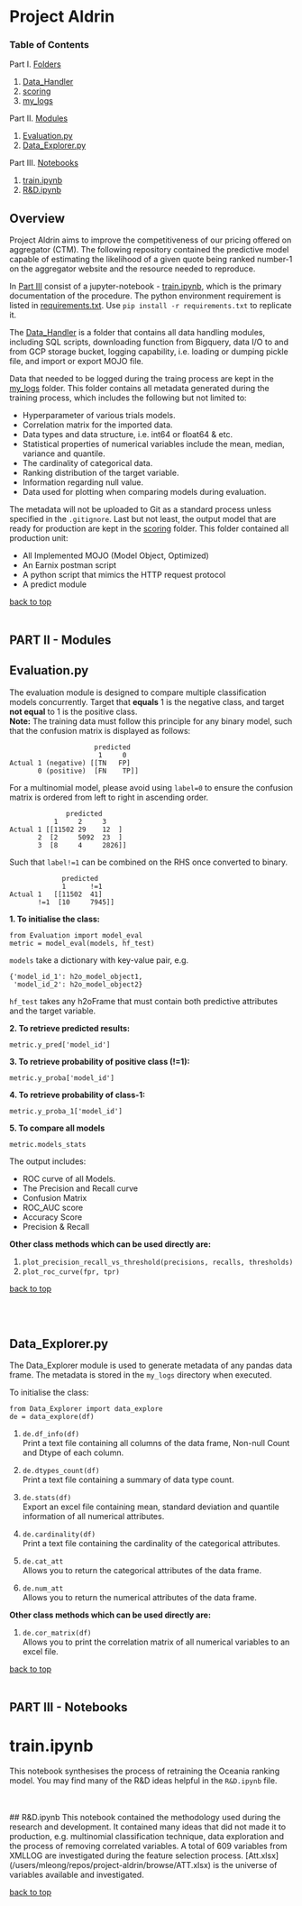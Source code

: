 # Project Aldrin
<a name="TBC"></a>
### Table of Contents

Part I. [Folders](#section-1)  
1. [Data_Handler](/users/mleong/repos/project-aldrin/browse/Data_Handler)  
2. [scoring](/users/mleong/repos/project-aldrin/browse/scoring)
3. [my_logs](/users/mleong/repos/project-aldrin/browse/my_logs)

Part II. [Modules](#section-2)  
1. [Evaluation.py](#evaluation)
2. [Data_Explorer.py](#data-explorer)

Part III. [Notebooks](#section-3)  
1. [train.ipynb ](#train)
2. [R&D.ipynb](#RnD)	


## Overview
Project Aldrin aims to improve the competitiveness of our pricing offered on aggregator (CTM). The following repository contained the predictive model capable of estimating the likelihood of a given quote being ranked number-1 on the aggregator website and the resource needed to reproduce.

In [Part III](#section-3) consist of a jupyter-notebook - [train.ipynb](#train), which is the primary documentation of the procedure. The python environment requirement is listed in [requirements.txt](). Use `pip install -r requirements.txt` to replicate it.

The [Data_Handler](/users/mleong/repos/project-aldrin/browse/Data_Handler) is a folder that contains all data handling modules, including SQL scripts, downloading function from Bigquery, data I/O to and from GCP storage bucket, logging capability, i.e. loading or dumping pickle file, and import or export MOJO file.

Data that needed to be logged during the traing process are kept in the [my_logs](/users/mleong/repos/project-aldrin/browse/my_logs) folder. This folder contains all metadata generated during the training process, which includes the following but not limited to:

* Hyperparameter of various trials models.
* Correlation matrix for the imported data.
* Data types and data structure, i.e. int64 or float64 & etc.
* Statistical properties of numerical variables include the mean, median, variance and quantile.
* The cardinality of categorical data.
* Ranking distribution of the target variable.
* Information regarding null value.
* Data used for plotting when comparing models during evaluation.

The metadata will not be uploaded to Git as a standard process unless specified in the `.gitignore`. Last but not least, the output model that are ready for production are kept in the [scoring](/users/mleong/repos/project-aldrin/browse/scoring) folder. This folder contained all production unit:
* All Implemented MOJO (Model Object, Optimized)
* An Earnix postman script
* A python script that mimics the HTTP request protocol
* A predict module


[back to top](#TBC)
<br>
<br>

<a name="section-2"></a>
## PART II - Modules
<a name="evaluation"></a>
## Evaluation.py
The evaluation module is designed to compare multiple classification models concurrently.
Target that **equals** 1 is the negative class, and target **not equal** to 1 is the positive class.  
**Note:** The training data must follow this principle for any binary model, such that the confusion matrix is displayed as follows:

```
                     predicted
                      1     0  
Actual 1 (negative) [[TN   FP]
       0 (positive)  [FN    TP]]
```

For a multinomial model, please avoid using `label=0` to ensure the confusion matrix is ordered from left to right in ascending order. 
```
              predicted
           1     2     3   
Actual 1 [[11502 29    12  ]
       2  [2     5092  23  ]
       3  [8     4     2826]]
```
Such that `label!=1` can be combined on the RHS once converted to binary.

```
             predicted
             1      !=1  
Actual 1   [[11502  41]
       !=1  [10     7945]]
```


**1. To initialise the class:**
```
from Evaluation import model_eval
metric = model_eval(models, hf_test)
```
`models` take a dictionary with key-value pair, e.g.
```
{'model_id_1': h2o_model_object1,
 'model_id_2': h2o_model_object2}
 ```
`hf_test` takes any h2oFrame that must contain both predictive attributes and the target variable.

**2. To retrieve predicted results:**
```
metric.y_pred['model_id']
```

**3. To retrieve probability of positive class (!=1):**
```
metric.y_proba['model_id']
```
**4. To retrieve probability of class-1:**
```
metric.y_proba_1['model_id']
```
**5. To compare all models**
```
metric.models_stats
```
The output includes:
- ROC curve of all Models.
- The Precision and Recall curve
- Confusion Matrix
- ROC_AUC score
- Accuracy Score
- Precision & Recall

**Other class methods which can be used directly are:**
1. `plot_precision_recall_vs_threshold(precisions, recalls, thresholds)`
2. `plot_roc_curve(fpr, tpr)`

[back to top](#TBC)

<br>
<br>

<a name="data-explorer"></a>
## Data_Explorer.py
The Data_Explorer module is used to generate metadata of any pandas data frame. The metadata is stored in the `my_logs` directory when executed.

To initialise the class:
```
from Data_Explorer import data_explore
de = data_explore(df)
```


1. `de.df_info(df)` <br>
Print a text file containing all columns of the data frame, Non-null Count and Dtype of each column.

2. `de.dtypes_count(df)` <br>
Print a text file containing a summary of data type count. 

3. `de.stats(df)` <br>
Export an excel file containing mean, standard deviation and quantile information of all numerical attributes.

4. `de.cardinality(df)` <br>
Print a text file containing the cardinality of the categorical attributes. 

5. `de.cat_att`<br>
Allows you to return the categorical attributes of the data frame.

6. `de.num_att` <br>
Allows you to return the numerical attributes of the data frame.

**Other class methods which can be used directly are:**<br>
1. `de.cor_matrix(df)`  <br>
Allows you to print the correlation matrix of all numerical variables to an excel file.

[back to top](#TBC)
<br>
<br>

<a name="section-3"></a>
## PART III - Notebooks
<a name="train"></a>
# train.ipynb

This notebook synthesises the process of retraining the Oceania ranking model. You may find many of the R&D ideas helpful in the `R&D.ipynb` file.

<br>
<br>
<a name="RnD"></a>
## R&D.ipynb
This notebook contained the methodology used during the research and development. It contained many ideas that did not made it to production, e.g. multinomial classification technique, data exploration and the process of removing correlated variables. A total of 609 variables from XMLLOG are investigated during the feature selection process. [Att.xlsx](/users/mleong/repos/project-aldrin/browse/ATT.xlsx) is the universe of variables available and investigated.

[back to top](#TBC)








 






